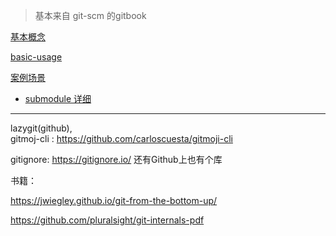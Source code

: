 > 基本来自 git-scm 的gitbook

[基本概念](./concept.md)

[basic-usage](./Git基本使用_20160830.md)  

[案例场景](./case-use.md)

- [submodule 详细](./submodule.md)



---

lazygit(github),      
gitmoj-cli : https://github.com/carloscuesta/gitmoji-cli    

gitignore: https://gitignore.io/ 还有Github上也有个库    



书籍：

https://jwiegley.github.io/git-from-the-bottom-up/

https://github.com/pluralsight/git-internals-pdf